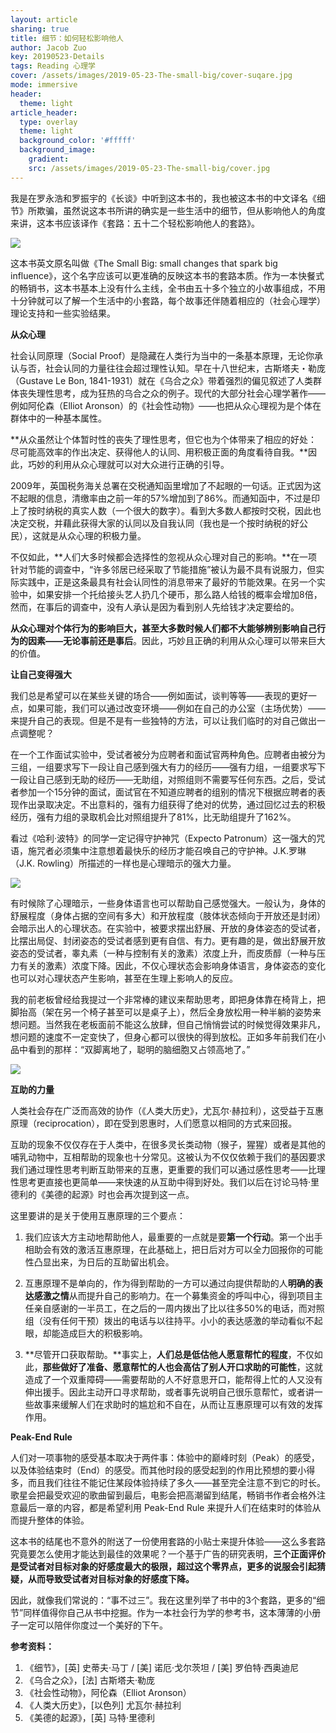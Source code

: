 ```yaml
---
layout: article
sharing: true
title: 细节：如何轻松影响他人
author: Jacob Zuo
key: 20190523-Details
tags: Reading 心理学
cover: /assets/images/2019-05-23-The-small-big/cover-suqare.jpg
mode: immersive
header:
  theme: light
article_header:
  type: overlay
  theme: light
  background_color: '#fffff'
  background_image: 
    gradient: 
    src: /assets/images/2019-05-23-The-small-big/cover.jpg
---
```


我是在罗永浩和罗振宇的《长谈》中听到这本书的，我也被这本书的中文译名《细节》所欺骗，虽然说这本书所讲的确实是一些生活中的细节，但从影响他人的角度来讲，这本书应该译作《套路：五十二个轻松影响他人的套路》。

![]({{site.url}}/assets/images/2019-05-23-The-small-big/cover-clear.jpg)

<!--more-->

这本书英文原名叫做《The Small Big: small changes that spark big influence》，这个名字应该可以更准确的反映这本书的套路本质。作为一本快餐式的畅销书，这本书基本上没有什么主线，全书由五十多个独立的小故事组成，不用十分钟就可以了解一个生活中的小套路，每个故事还伴随着相应的（社会心理学）理论支持和一些实验结果。

**从众心理**

社会认同原理（Social Proof）是隐藏在人类行为当中的一条基本原理，无论你承认与否，社会认同的力量往往会超过理性认知。早在十八世纪末，古斯塔夫・勒庞（Gustave Le Bon, 1841-1931）就在《乌合之众》带着强烈的偏见叙述了人类群体丧失理性思考，成为狂热的乌合之众的例子。现代的大部分社会心理学著作——例如阿伦森（Elliot Aronson）的《社会性动物》——也把从众心理视为是个体在群体中的一种基本属性。

**从众虽然让个体暂时性的丧失了理性思考，但它也为个体带来了相应的好处：尽可能高效率的作出决定、获得他人的认同、用积极正面的角度看待自我。**因此，巧妙的利用从众心理就可以对大众进行正确的引导。

2009年，英国税务海关总署在交税通知函里增加了不起眼的一句话。正式因为这不起眼的信息，清缴率由之前一年的57%增加到了86%。而通知函中，不过是印上了按时纳税的真实人数（一个很大的数字）。看到大多数人都按时交税，因此也决定交税，并藉此获得大家的认同以及自我认同（我也是一个按时纳税的好公民），这就是从众心理的积极力量。

不仅如此，**人们大多时候都会选择性的忽视从众心理对自己的影响。**在一项针对节能的调查中，“许多邻居已经采取了节能措施”被认为最不具有说服力，但实际实践中，正是这条最具有社会认同性的消息带来了最好的节能效果。在另一个实验中，如果安排一个托给接头艺人扔几个硬币，那么路人给钱的概率会增加8倍，然而，在事后的调查中，没有人承认是因为看到别人先给钱才决定要给的。

**从众心理对个体行为的影响巨大，甚至大多数时候人们都不大能够辨别影响自己行为的因素——无论事前还是事后**。因此，巧妙且正确的利用从众心理可以带来巨大的价值。

**让自己变得强大**

我们总是希望可以在某些关键的场合——例如面试，谈判等等——表现的更好一点，如果可能，我们可以通过改变环境——例如在自己的办公室（主场优势）——来提升自己的表现。但是不是有一些独特的方法，可以让我们临时的对自己做出一点调整呢？

在一个工作面试实验中，受试者被分为应聘者和面试官两种角色。应聘者由被分为三组，一组要求写下一段让自己感到强大有力的经历——强有力组，一组要求写下一段让自己感到无助的经历——无助组，对照组则不需要写任何东西。之后，受试者参加一个15分钟的面试，面试官在不知道应聘者的组别的情况下根据应聘者的表现作出录取决定。不出意料的，强有力组获得了绝对的优势，通过回忆过去的积极经历，强有力组的录取机会比对照组提升了81%，比无助组提升了162%。

看过《哈利·波特》的同学一定记得守护神咒（Expecto Patronum）这一强大的咒语，施咒者必须集中注意想着最快乐的经历才能召唤自己的守护神。J.K.罗琳（J.K. Rowling）所描述的一样也是心理暗示的强大力量。

![]({{site.url}}/assets/images/2019-05-23-The-small-big/Harry-Potter.jpg)

有时候除了心理暗示，一些身体语言也可以帮助自己感觉强大。一般认为，身体的舒展程度（身体占据的空间有多大）和开放程度（肢体状态倾向于开放还是封闭）会暗示出人的心理状态。在实验中，被要求摆出舒展、开放的身体姿态的受试者，比摆出局促、封闭姿态的受试者感到更有自信、有力。更有趣的是，做出舒展开放姿态的受试者，睾丸素（一种与控制有关的激素）浓度上升，而皮质醇（一种与压力有关的激素）浓度下降。因此，不仅心理状态会影响身体语言，身体姿态的变化也可以对心理状态产生影响，甚至在生理上影响人的反应。

我的前老板曾经给我提过一个非常棒的建议来帮助思考，即把身体靠在椅背上，把脚抬高（架在另一个椅子甚至可以是桌子上），然后全身放松用一种半躺的姿势来想问题。当然我在老板面前不能这么放肆，但自己悄悄尝试的时候觉得效果非凡，想问题的速度不一定变快了，但身心都可以很快的得到放松。正如多年前我们在小品中看到的那样：“双脚离地了，聪明的脑细胞又占领高地了。”

![]({{site.url}}/assets/images/2019-05-23-The-small-big/Smart.jpg)

**互助的力量**

人类社会存在广泛而高效的协作（《人类大历史》，尤瓦尔·赫拉利），这受益于互惠原理（reciprocation），即在受到恩惠时，人们愿意以相同的方式来回报。

互助的现象不仅仅存在于人类中，在很多灵长类动物（猴子，猩猩）或者是其他的哺乳动物中，互相帮助的现象也十分常见。这被认为不仅仅依赖于我们的基因要求我们通过理性思考判断互助带来的互惠，更重要的我们可以通过感性思考——比理性思考更直接也更简单——来快速的从互助中得到好处。我们以后在讨论马特·里德利的《美德的起源》时也会再次提到这一点。

这里要讲的是关于使用互惠原理的三个要点：

1. 我们应该大方主动地帮助他人，最重要的一点就是要**第一个行动**。第一个出手相助会有效的激活互惠原理，在此基础上，把日后对方可以全力回报你的可能性凸显出来，为日后的互助留出机会。

2. 互惠原理不是单向的，作为得到帮助的一方可以通过向提供帮助的人**明确的表达感激之情**从而提升自己的影响力。在一个募集资金的呼叫中心，得到项目主任亲自感谢的一半员工，在之后的一周内拨出了比以往多50%的电话，而对照组（没有任何干预）拨出的电话与以往持平。小小的表达感激的举动看似不起眼，却能造成巨大的积极影响。

3. **尽管开口获取帮助。**事实上，**人们总是低估他人愿意帮忙的程度**，不仅如此，**那些做好了准备、愿意帮忙的人也会高估了别人开口求助的可能性**，这就造成了一个双重障碍——需要帮助的人不好意思开口，能帮得上忙的人又没有伸出援手。因此主动开口寻求帮助，或者事先说明自己很乐意帮忙，或者讲一些故事来缓解人们在求助时的尴尬和不自在，从而让互惠原理可以有效的发挥作用。

**Peak-End Rule**

人们对一项事物的感受基本取决于两件事：体验中的巅峰时刻（Peak）的感受，以及体验结束时（End）的感受。而其他时段的感受起到的作用比预想的要小得多，而且我们往往不能记住某段体验持续了多久——甚至完全注意不到它的时长。歌星会把最受欢迎的歌曲留到最后，电影会把高潮留到结尾，畅销书作者会格外注意最后一章的内容，都是希望利用 Peak-End Rule 来提升人们在结束时的体验从而提升整体的体验。

这本书的结尾也不意外的附送了一份使用套路的小贴士来提升体验——这么多套路究竟要怎么使用才能达到最佳的效果呢？一个基于广告的研究表明，**三个正面评价是受试者对目标对象的好感度最大的极限，超过这个零界点，更多的说服会引起猜疑，从而导致受试者对目标对象的好感度下降。**

因此，就像我们常说的：“事不过三”。我在这里列举了书中的3个套路，更多的“细节”同样值得你自己从书中挖掘。作为一本社会行为学的参考书，这本薄薄的小册子一定可以陪伴你度过一个美好的下午。

**参考资料：**

1. 《细节》，[英] 史蒂夫·马丁 / [美] 诺厄·戈尔茨坦 / [美] 罗伯特·西奥迪尼  
2. 《乌合之众》，[法] 古斯塔夫·勒庞  
3. 《社会性动物》，阿伦森（Elliot Aronson） 
4. 《人类大历史》，[以色列] 尤瓦尔·赫拉利  
5. 《美德的起源》，[英] 马特·里德利